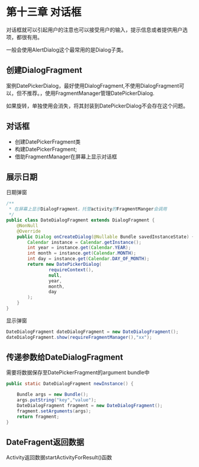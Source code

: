 # 第十三章 对话框

对话框就可以引起用户的注意也可以接受用户的输入，提示信息或者提供用户选项，都很有用。

一般会使用AlertDialog这个最常用的是Dialog子类。

## 创建DialogFragment

案例DatePickerDialog，最好使用DialogFragment,不使用DialogFragment可以，但不推荐。，使用FragmentManager管理DatePickerDialog.

如果旋转，单独使用会消失，将其封装到DatePickerDialog不会存在这个问题。

## 对话框

- 创建DatePickerFragment类
- 构建DatePickerFragment;
- 借助FragmentManager在屏幕上显示对话框

## 展示日期

日期弹窗

```java
/**
 * 在屏幕上显示DialogFragment，托管activity的FragmentManger会调用
 */
public class DateDialogFragment extends DialogFragment {
    @NonNull
    @Override
    public Dialog onCreateDialog(@Nullable Bundle savedInstanceState) {
        Calendar instance = Calendar.getInstance();
        int year = instance.get(Calendar.YEAR);
        int month = instance.get(Calendar.MONTH);
        int day = instance.get(Calendar.DAY_OF_MONTH);
        return new DatePickerDialog(
                requireContext(),
                null,
                year,
                month,
                day
        );
    }
}
```

显示弹窗

```java
DateDialogFragment dateDialogFragment = new DateDialogFragment();
dateDialogFragment.show(requireFragmentManager(),"xx");
```

## 传递参数给DateDialogFragment

需要将数据保存至DatePickerFragment的argument bundle中
```java
public static DateDialogFragment newInstance() {

    Bundle args = new Bundle();
    args.putString("key","value");
    DateDialogFragment fragment = new DateDialogFragment();
    fragment.setArguments(args);
    return fragment;
}
```

## DateFragent返回数据

Activity返回数据startActivityForResult()函数

































